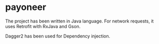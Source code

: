# payoneer
The project has been written in Java language. 
For network requests, it uses Retrofit with RxJava and Gson.

Dagger2 has been used for Dependency injection.

